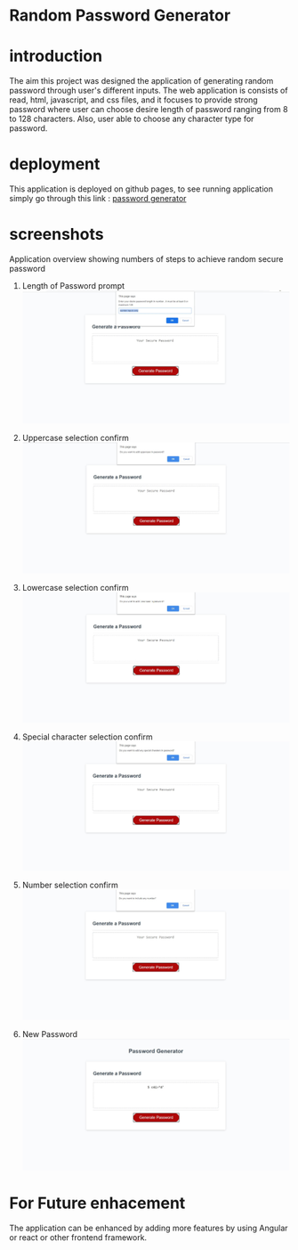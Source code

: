 # Random Password Generator

# introduction
The aim this project was designed the application of generating random password through user's different inputs. 
The web application is consists of read, html, javascript, and css files, and it focuses to provide strong password where user can choose desire length of password ranging from 8 to 128 characters. Also, user able to choose any character type for password.

# deployment
This application is deployed on github pages, 
to see running application simply go through this link : [password generator](https://sthasub.github.io/password-generator/)

# screenshots
Application overview showing numbers of steps to achieve random secure password

1. Length of Password prompt
![Enter password length](./assets/images/length.JPG)

2. Uppercase selection confirm
![Choose Uppercase](./assets/images/uppercase.JPG)

3. Lowercase selection confirm
![Choose Lowercase](./assets/images/lower.JPG)

4. Special character selection confirm
![Choose Special Symbol](./assets/images/special.JPG)

5. Number selection confirm
![Choose Number](./assets/images/number.JPG)

6. New Password
![Result New Password](./assets/images/newpassword.JPG) 

# For Future enhacement

The application can be enhanced by adding more features by using Angular or react or other frontend framework. 

